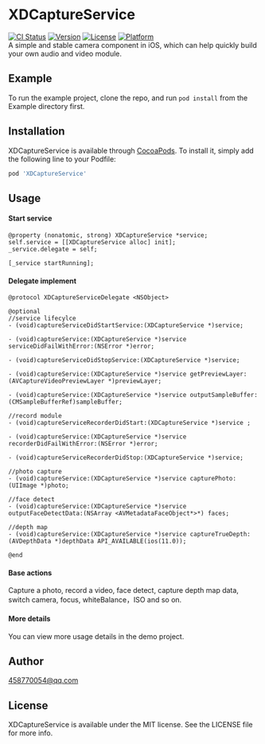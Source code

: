 # XDCaptureService

[![CI Status](http://img.shields.io/travis/458770054@qq.com/XDCaptureService.svg?style=flat)](https://travis-ci.org/458770054@qq.com/XDCaptureService)
[![Version](https://img.shields.io/cocoapods/v/XDCaptureService.svg?style=flat)](http://cocoapods.org/pods/XDCaptureService)
[![License](https://img.shields.io/cocoapods/l/XDCaptureService.svg?style=flat)](http://cocoapods.org/pods/XDCaptureService)
[![Platform](https://img.shields.io/cocoapods/p/XDCaptureService.svg?style=flat)](http://cocoapods.org/pods/XDCaptureService)           
A simple and stable camera component in iOS, which can help quickly build your own audio and video module.
## Example

To run the example project, clone the repo, and run `pod install` from the Example directory first.

## Installation

XDCaptureService is available through [CocoaPods](http://cocoapods.org). To install
it, simply add the following line to your Podfile:

```ruby
pod 'XDCaptureService'
```

## Usage
#### Start service
```
@property (nonatomic, strong) XDCaptureService *service;
self.service = [[XDCaptureService alloc] init];
_service.delegate = self;

[_service startRunning];
```
#### Delegate implement
```
@protocol XDCaptureServiceDelegate <NSObject>

@optional
//service lifecylce
- (void)captureServiceDidStartService:(XDCaptureService *)service;

- (void)captureService:(XDCaptureService *)service serviceDidFailWithError:(NSError *)error;

- (void)captureServiceDidStopService:(XDCaptureService *)service;

- (void)captureService:(XDCaptureService *)service getPreviewLayer:(AVCaptureVideoPreviewLayer *)previewLayer;

- (void)captureService:(XDCaptureService *)service outputSampleBuffer:(CMSampleBufferRef)sampleBuffer;

//record module
- (void)captureServiceRecorderDidStart:(XDCaptureService *)service ;

- (void)captureService:(XDCaptureService *)service recorderDidFailWithError:(NSError *)error;

- (void)captureServiceRecorderDidStop:(XDCaptureService *)service;

//photo capture
- (void)captureService:(XDCaptureService *)service capturePhoto:(UIImage *)photo;

//face detect
- (void)captureService:(XDCaptureService *)service outputFaceDetectData:(NSArray <AVMetadataFaceObject*>*) faces;

//depth map
- (void)captureService:(XDCaptureService *)service captureTrueDepth:(AVDepthData *)depthData API_AVAILABLE(ios(11.0));

@end
```

#### Base actions
Capture a photo, record a video, face detect, capture depth map data, switch camera, focus, whiteBalance，ISO and so on.

#### More details
You can view more usage details in the demo project.

## Author

458770054@qq.com

## License

XDCaptureService is available under the MIT license. See the LICENSE file for more info.
